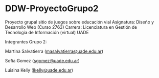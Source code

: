 # DDW-ProyectoGrupo2

Proyecto grupal sitio de juegos sobre educación vial
Asignatura: Diseño y Desarrollo Web (Curso 2763)
Carrera: Licenciatura en Gestión de Tecnología de Información (virtual) 
UADE

Integrantes Grupo 2:

Martina Salvatierra (masalvatierra@uade.edu.ar)

Sofía Gomez (sgomez@uade.edu.ar)

Luisina Kelly (lkelly@uade.edu.ar)
